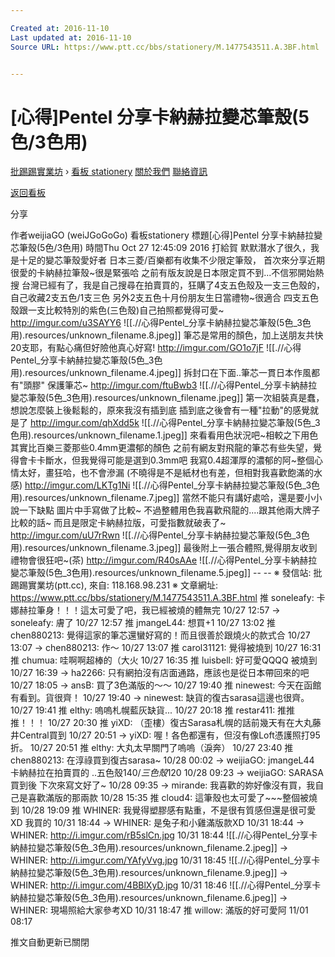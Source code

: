 ```yaml
---

Created at: 2016-11-10
Last updated at: 2016-11-10
Source URL: https://www.ptt.cc/bbs/stationery/M.1477543511.A.3BF.html


---
```


# [心得]Pentel 分享卡納赫拉變芯筆殼(5色/3色用)


[批踢踢實業坊](https://www.ptt.cc/) › [看板 stationery](https://www.ptt.cc/bbs/stationery/index.html) [關於我們](https://www.ptt.cc/about.html) [聯絡資訊](https://www.ptt.cc/contact.html)

[返回看板](https://www.ptt.cc/bbs/stationery/index.html)

分享

作者weijiaGO (weiJGoGoGo)
看板stationery
標題\[心得\]Pentel 分享卡納赫拉變芯筆殼(5色/3色用)
時間Thu Oct 27 12:45:09 2016
打給賀 默默潛水了很久，我是十足的變芯筆殼愛好者 日本三菱/百樂都有收集不少限定筆殼， 首次來分享近期很愛的卡納赫拉筆殼~很是緊張哈 之前有版友說是日本限定買不到...不信邪開始熱搜 台灣已經有了，我是自己搜尋在拍賣買的，狂購了4支五色殼及一支三色殼的，自己收藏2支五色/1支三色 另外2支五色十月份朋友生日當禮物~很適合 四支五色殼跟一支比較特別的紫色(三色殼)自己拍照都覺得可愛~ <http://imgur.com/u3SAYY6>
![[.//心得Pentel_分享卡納赫拉變芯筆殼(5色_3色用).resources/unknown_filename.8.jpeg]]
筆芯是常用的顏色，加上送朋友共快20支耶，有點心痛但好險他真心好寫! <http://imgur.com/GO1o7jF>
![[.//心得Pentel_分享卡納赫拉變芯筆殼(5色_3色用).resources/unknown_filename.4.jpeg]]
拆封口在下面..筆芯一貫日本作風都有"頭膠" 保護筆芯~ <http://imgur.com/ftuBwb3>
![[.//心得Pentel_分享卡納赫拉變芯筆殼(5色_3色用).resources/unknown_filename.jpeg]]
第一次組裝真是蠢，想說怎麼裝上後鬆鬆的，原來我沒有插到底 插到底之後會有一種"拉動"的感覺就是了 <http://imgur.com/qhXdd5k>
![[.//心得Pentel_分享卡納赫拉變芯筆殼(5色_3色用).resources/unknown_filename.1.jpeg]]
來看看用色狀況吧~相較之下用色其實比百樂三菱那些0.4mm更濃郁的顏色 之前有網友對飛龍的筆芯有些失望，覺得會卡卡斷水，但我覺得可能是選到0.3mm吧 我寫0.4超渾厚的濃郁的阿~整個心情太好，畫狂哈，也不會滲漏 (不曉得是不是紙材也有差，但相對我喜歡飽滿的水感) <http://imgur.com/LKTg1Ni>
![[.//心得Pentel_分享卡納赫拉變芯筆殼(5色_3色用).resources/unknown_filename.7.jpeg]]
當然不能只有講好處哈，還是要小小說一下缺點 圖片中手寫做了比較~ 不過整體用色我喜歡飛龍的....跟其他兩大牌子比較的話~ 而且是限定卡納赫拉版，可愛指數就破表了~ <http://imgur.com/uU7rRwn>
![[.//心得Pentel_分享卡納赫拉變芯筆殼(5色_3色用).resources/unknown_filename.3.jpeg]]
最後附上一張合體照,覺得朋友收到禮物會很狂吧~(茶) <http://imgur.com/R40sAAe>
![[.//心得Pentel_分享卡納赫拉變芯筆殼(5色_3色用).resources/unknown_filename.5.jpeg]]
\-- -- ※ 發信站: 批踢踢實業坊(ptt.cc), 來自: 118.168.98.231 ※ 文章網址: <https://www.ptt.cc/bbs/stationery/M.1477543511.A.3BF.html>
推 soneleafy: 卡娜赫拉筆身！！！這太可愛了吧，我已經被燒的體無完 10/27 12:57
→ soneleafy: 膚了 10/27 12:57
推 jmangeL44: 想買+1 10/27 13:02
推 chen880213: 覺得這家的筆芯還蠻好寫的！而且很善於跟燒火的款式合 10/27 13:07
→ chen880213: 作～ 10/27 13:07
推 carol31121: 覺得被燒到 10/27 16:31
推 chumua: 哇啊啊超棒的（大火 10/27 16:35
推 luisbell: 好可愛QQQQ 被燒到 10/27 16:39
→ ha2266: 只有網拍沒有店面通路，應該也是從日本帶回來的吧 10/27 18:05
→ ansB: 買了3色滿版的～～ 10/27 19:40
推 ninewest: 今天在函館有看到。貨很齊！ 10/27 19:40
→ ninewest: 缺貨的復古sarasa這邊也很齊。 10/27 19:41
推 elthy: 嗚嗚札幌藍灰缺貨... 10/27 20:18
推 restar411: 推推推！！！ 10/27 20:30
推 yiXD: （歪樓）復古Sarasa札幌的話前幾天有在大丸藤井Central買到 10/27 20:51
→ yiXD: 喔！各色都還有，但沒有像Loft憑護照打95折。 10/27 20:51
推 elthy: 大丸太早關門了嗚嗚（淚奔） 10/27 23:40
推 chen880213: 在淳祿買到復古sarasa~ 10/28 00:02
→ weijiaGO: jmangeL44 卡納赫拉在拍賣買的 ..五色殼$140/三色殼$120 10/28 09:23
→ weijiaGO: SARASA買到後 下次來寫文好了~ 10/28 09:35
→ mirande: 我喜歡的妳好像沒有買，我自己是喜歡滿版的那兩款 10/28 15:35
推 cloud4: 這筆殼也太可愛了~~~整個被燒到 10/28 19:09
推 WHINER: 我覺得塑膠感有點重，不是很有質感但還是很可愛XD 我買的 10/31 18:44
→ WHINER: 是兔子和小雞滿版款XD 10/31 18:44
→ WHINER: <http://i.imgur.com/rB5slCn.jpg> 10/31 18:44
![[.//心得Pentel_分享卡納赫拉變芯筆殼(5色_3色用).resources/unknown_filename.2.jpeg]]
→ WHINER: <http://i.imgur.com/YAfyVvg.jpg> 10/31 18:45
![[.//心得Pentel_分享卡納赫拉變芯筆殼(5色_3色用).resources/unknown_filename.9.jpeg]]
→ WHINER: <http://i.imgur.com/4BBlXyD.jpg> 10/31 18:46
![[.//心得Pentel_分享卡納赫拉變芯筆殼(5色_3色用).resources/unknown_filename.6.jpeg]]
→ WHINER: 現場照給大家參考XD 10/31 18:47
推 willow: 滿版的好可愛阿 11/01 08:17

推文自動更新已關閉

